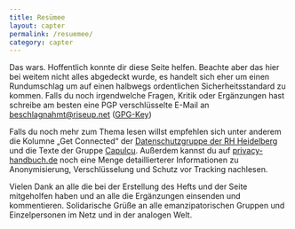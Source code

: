 ```yaml
---
title: Resümee
layout: capter
permalink: /resuemee/
category: capter
---
```

Das wars. Hoffentlich konnte dir diese Seite helfen. Beachte aber das hier bei weitem nicht alles abgedeckt wurde, es handelt sich eher um einen Rundumschlag um auf einen halbwegs ordentlichen Sicherheitsstandard zu kommen.
Falls du noch irgendwelche Fragen, Kritik oder Ergänzungen hast schreibe am besten eine PGP verschlüsselte E-Mail an [beschlagnahmt@riseup.net](mailto:beschlagnahmt@riseup.net) ([GPG-Key](/assets/pages/pubkey.asc))

Falls du noch mehr zum Thema lesen willst empfehlen sich unter anderem die Kolumne „Get Connected“ der [Datenschutzgruppe der RH Heidelberg](https://datenschmutz.de/gc/) und die Texte der Gruppe [Capulcu](https://capulcu.blackblogs.org/). 
Außerdem kannst du auf [privacy-handbuch.de](https://privacy-handbuch.de) noch eine Menge detaillierterer Informationen zu Anonymisierung, Verschlüsselung und Schutz vor Tracking nachlesen.

Vielen Dank an alle die bei der Erstellung des Hefts und der Seite mitgeholfen haben und an alle die Ergänzungen einsenden und kommentieren. Solidarische Grüße an alle emanzipatorischen Gruppen und Einzelpersonen im Netz und in der analogen Welt.
